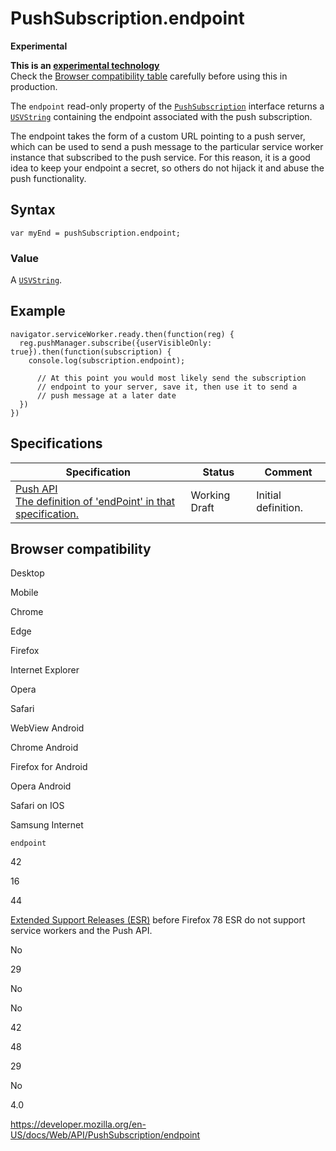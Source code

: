 # PushSubscription.endpoint

**Experimental**

**This is an [experimental technology](https://developer.mozilla.org/en-US/docs/MDN/Guidelines/Conventions_definitions#experimental)**  
Check the [Browser compatibility table](#browser_compatibility) carefully before using this in production.

The `endpoint` read-only property of the [`PushSubscription`](../pushsubscription) interface returns a [`USVString`](../usvstring) containing the endpoint associated with the push subscription.

The endpoint takes the form of a custom URL pointing to a push server, which can be used to send a push message to the particular service worker instance that subscribed to the push service. For this reason, it is a good idea to keep your endpoint a secret, so others do not hijack it and abuse the push functionality.

## Syntax

    var myEnd = pushSubscription.endpoint;

### Value

A [`USVString`](../usvstring).

## Example

    navigator.serviceWorker.ready.then(function(reg) {
      reg.pushManager.subscribe({userVisibleOnly: true}).then(function(subscription) {
        console.log(subscription.endpoint);

          // At this point you would most likely send the subscription
          // endpoint to your server, save it, then use it to send a
          // push message at a later date
      })
    })

## Specifications

<table><thead><tr class="header"><th>Specification</th><th>Status</th><th>Comment</th></tr></thead><tbody><tr class="odd"><td><a href="https://w3c.github.io/push-api/#dom-pushsubscription-endpoint">Push API<br />
<span class="small">The definition of 'endPoint' in that specification.</span></a></td><td><span class="spec-wd">Working Draft</span></td><td>Initial definition.</td></tr></tbody></table>

## Browser compatibility

Desktop

Mobile

Chrome

Edge

Firefox

Internet Explorer

Opera

Safari

WebView Android

Chrome Android

Firefox for Android

Opera Android

Safari on IOS

Samsung Internet

`endpoint`

42

16

44

[Extended Support Releases (ESR)](https://www.mozilla.org/en-US/firefox/organizations/) before Firefox 78 ESR do not support service workers and the Push API.

No

29

No

No

42

48

29

No

4.0

<a href="https://developer.mozilla.org/en-US/docs/Web/API/PushSubscription/endpoint" class="_attribution-link">https://developer.mozilla.org/en-US/docs/Web/API/PushSubscription/endpoint</a>
